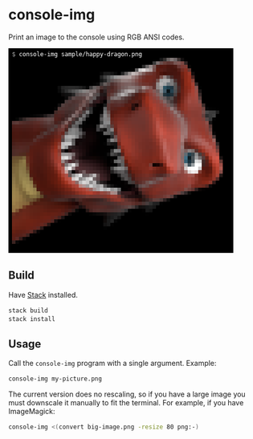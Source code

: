 # console-img
Print an image to the console using RGB ANSI codes.

![Example result](sample/happy-dragon-result.png)

## Build
Have [Stack](https://docs.haskellstack.org/) installed.

```bash
stack build
stack install
```

## Usage
Call the `console-img` program with a single argument.
Example:

```bash
console-img my-picture.png
```

The current version does no rescaling, so if you have a large image you
must downscale it manually to fit the terminal.
For example, if you have ImageMagick:

```bash
console-img <(convert big-image.png -resize 80 png:-)
```

